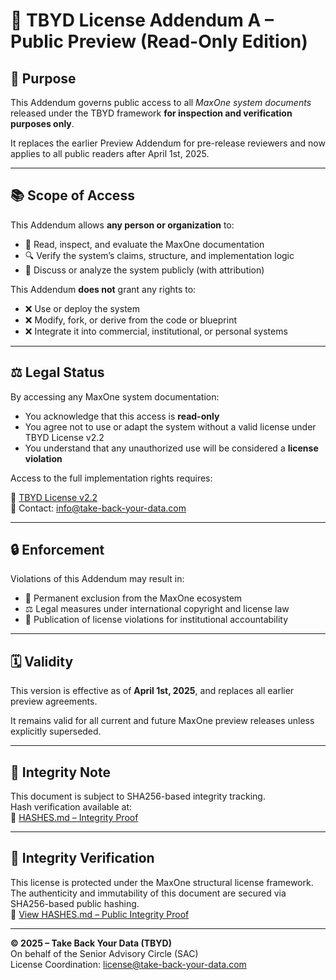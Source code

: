 # 📜 TBYD License Addendum A – Public Preview (Read-Only Edition)

## 🧭 Purpose

This Addendum governs public access to all *MaxOne system documents* released under the TBYD framework **for inspection and verification purposes only**.

It replaces the earlier Preview Addendum for pre-release reviewers and now applies to all public readers after April 1st, 2025.

---

## 📚 Scope of Access

This Addendum allows **any person or organization** to:

- 📖 Read, inspect, and evaluate the MaxOne documentation
- 🔍 Verify the system’s claims, structure, and implementation logic
- 🧠 Discuss or analyze the system publicly (with attribution)

This Addendum **does not** grant any rights to:

- ❌ Use or deploy the system
- ❌ Modify, fork, or derive from the code or blueprint
- ❌ Integrate it into commercial, institutional, or personal systems

---

## ⚖️ Legal Status

By accessing any MaxOne system documentation:

- You acknowledge that this access is **read-only**
- You agree not to use or adapt the system without a valid license under TBYD License v2.2
- You understand that any unauthorized use will be considered a **license violation**

Access to the full implementation rights requires:

📜 [TBYD License v2.2](https://github.com/TBYD-SAC/MaxOne-Wiki/blob/main/LICENSE.md)  
📩 Contact: info@take-back-your-data.com

---

## 🔒 Enforcement

Violations of this Addendum may result in:

- 🚫 Permanent exclusion from the MaxOne ecosystem
- ⚖️ Legal measures under international copyright and license law
- 🧾 Publication of license violations for institutional accountability

---

## 🗓 Validity

This version is effective as of **April 1st, 2025**, and replaces all earlier preview agreements.

It remains valid for all current and future MaxOne preview releases unless explicitly superseded.

---

## 🧾 Integrity Note

This document is subject to SHA256-based integrity tracking.  
Hash verification available at:  
📄 [HASHES.md – Integrity Proof](https://github.com/TBYD-SAC/MaxOne-Wiki/blob/main/HASHES.md)

---

## 🔐 Integrity Verification

This license is protected under the MaxOne structural license framework.  
The authenticity and immutability of this document are secured via SHA256-based public hashing.  
📎 [View HASHES.md – Public Integrity Proof](https://github.com/TBYD-SAC/MaxOne-Wiki/blob/main/HASHES.md)

---

**© 2025 – Take Back Your Data (TBYD)**  
On behalf of the Senior Advisory Circle (SAC)  
License Coordination: license@take-back-your-data.com
